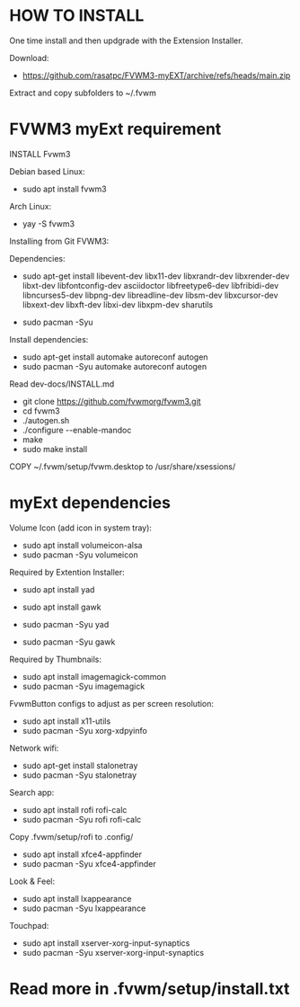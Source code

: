 # HOW TO INSTALL
One time install and then updgrade with the Extension Installer.

Download:
* https://github.com/rasatpc/FVWM3-myEXT/archive/refs/heads/main.zip

Extract and copy subfolders to ~/.fvwm

# FVWM3 myExt requirement

INSTALL Fvwm3

Debian based Linux:
* sudo apt install fvwm3

Arch Linux:
* yay -S fvwm3

Installing from Git FVWM3:

Dependencies:
* sudo apt-get install libevent-dev libx11-dev libxrandr-dev libxrender-dev libxt-dev libfontconfig-dev asciidoctor libfreetype6-dev libfribidi-dev libncurses5-dev libpng-dev libreadline-dev libsm-dev libxcursor-dev libxext-dev libxft-dev libxi-dev libxpm-dev sharutils

* sudo pacman -Syu <same packages>

Install dependencies:
* sudo apt-get install automake autoreconf autogen
* sudo pacman -Syu automake autoreconf autogen

Read dev-docs/INSTALL.md

* git clone https://github.com/fvwmorg/fvwm3.git
* cd fvwm3
* ./autogen.sh
* ./configure --enable-mandoc
* make
* sudo make install

COPY ~/.fvwm/setup/fvwm.desktop to /usr/share/xsessions/

# myExt dependencies

Volume Icon (add icon in system tray):
* sudo apt install volumeicon-alsa
* sudo pacman -Syu volumeicon

Required by Extention Installer:
* sudo apt install yad
* sudo apt install gawk

* sudo pacman -Syu yad
* sudo pacman -Syu gawk

Required by Thumbnails:
* sudo apt install imagemagick-common
* sudo pacman -Syu imagemagick

FvwmButton configs to adjust as per screen resolution:
* sudo apt install x11-utils
* sudo pacman -Syu xorg-xdpyinfo

Network wifi:
* sudo apt-get install stalonetray
* sudo pacman -Syu stalonetray

Search app:
* sudo apt install rofi rofi-calc
* sudo pacman -Syu rofi rofi-calc

Copy .fvwm/setup/rofi to .config/

* sudo apt install xfce4-appfinder
* sudo pacman -Syu xfce4-appfinder

Look & Feel:
* sudo apt install lxappearance
* sudo pacman -Syu lxappearance

Touchpad:
* sudo apt install xserver-xorg-input-synaptics
* sudo pacman -Syu xserver-xorg-input-synaptics

# Read more in .fvwm/setup/install.txt
